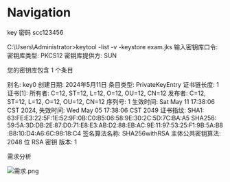 # Navigation

key 密码 scc123456


C:\Users\Administrator>keytool -list -v -keystore exam.jks
输入密钥库口令:
密钥库类型: PKCS12
密钥库提供方: SUN

您的密钥库包含 1 个条目

别名: key0
创建日期: 2024年5月11日
条目类型: PrivateKeyEntry
证书链长度: 1
证书[1]:
所有者: C=12, ST=12, L=12, O=12, OU=12, CN=12
发布者: C=12, ST=12, L=12, O=12, OU=12, CN=12
序列号: 1
生效时间: Sat May 11 17:38:06 CST 2024, 失效时间: Wed May 05 17:38:06 CST 2049
证书指纹:
SHA1: 63:FE:E3:22:5F:1E:52:9F:0B:C0:B5:06:58:9E:30:2C:5D:7C:BA:A5
SHA256: 59:5A:3D:DB:2E:87:D0:71:E8:E3:AB:D2:88:EB:AC:9E:11:97:53:25:F1:9B:5A:B8:B8:10:D4:A6:6C:98:18:C4
签名算法名称: SHA256withRSA
主体公共密钥算法: 2048 位 RSA 密钥
版本: 1


需求分析

![需求.png](image%2F%D0%E8%C7%F3.png)
